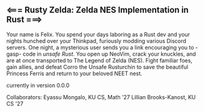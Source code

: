 ## <=== Rusty Zelda: Zelda NES Implementation in Rust ===>

Your name is Felix. You spend your days laboring as a Rust dev and your nights hunched over your Thinkpad,
furiously modding various Discord servers. One night, a mysterious user sends you a link encouraging you to -gasp- code in
*unsafe Rust*. You open up NeoVim, crack your knuckles, and are at once transported to The Legend of Zelda (NES). Fight
familiar foes, gain allies, and defeat Corro the Unsafe Rusturchin to save the beautiful Princess Ferris and return to your
beloved NEET nest.

currently in version 0.0.0

Collaborators:
Eyassu Mongalo, KU CS, Math '27
Lillian Brooks-Kanost, KU CS '27

